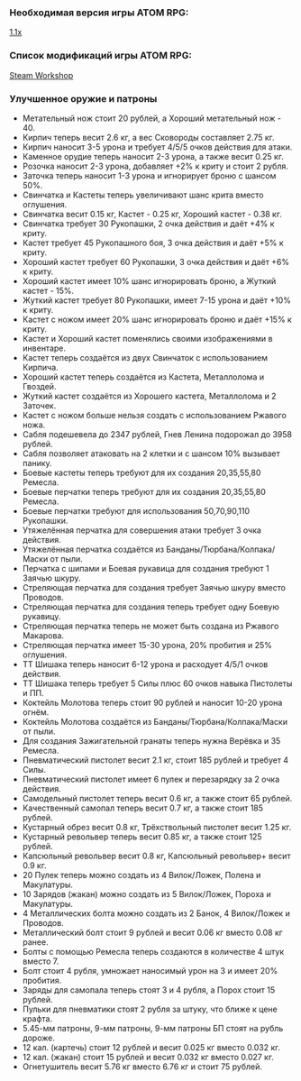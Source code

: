 ### Необходимая версия игры ATOM RPG:
[1.1x](https://store.steampowered.com/app/552620)

### Список модификаций игры ATOM RPG:
[Steam Workshop](https://steamcommunity.com/app/552620/workshop)

### Улучшенное оружие и патроны
- Метательный нож стоит 20 рублей, а Хороший метательный нож - 40.
- Кирпич теперь весит 2.6 кг, а вес Сковороды составляет 2.75 кг.
- Кирпич наносит 3-5 урона и требует 4/5/5 очков действия для атаки.
- Каменное орудие теперь наносит 2-3 урона, а также весит 0.25 кг.
- Розочка наносит 2-3 урона, добавляет +2% к криту и стоит 2 рубля.
- Заточка теперь наносит 1-3 урона и игнорирует броню с шансом 50%.
- Свинчатка и Кастеты теперь увеличивают шанс крита вместо оглушения.
- Свинчатка весит 0.15 кг, Кастет - 0.25 кг, Хороший кастет - 0.38 кг.
- Свинчатка требует 30 Рукопашки, 2 очка действия и даёт +4% к криту.
- Кастет требует 45 Рукопашного боя, 3 очка действия и даёт +5% к криту.
- Хороший кастет требует 60 Рукопашки, 3 очка действия и даёт +6% к криту.
- Хороший кастет имеет 10% шанс игнорировать броню, а Жуткий кастет - 15%.
- Жуткий кастет требует 80 Рукопашки, имеет 7-15 урона и даёт +10% к криту.
- Кастет с ножом имеет 20% шанс игнорировать броню и даёт +15% к криту.
- Кастет и Хороший кастет поменялись своими изображениями в инвентаре.
- Кастет теперь создаётся из двух Свинчаток с использованием Кирпича.
- Хороший кастет теперь создаётся из Кастета, Металлолома и Гвоздей.
- Жуткий кастет создаётся из Хорошего кастета, Металлолома и 2 Заточек.
- Кастет с ножом больше нельзя создать с использованием Ржавого ножа.
- Сабля подешевела до 2347 рублей, Гнев Ленина подорожал до 3958 рублей.
- Сабля позволяет атаковать на 2 клетки и с шансом 10% вызывает панику.
- Боевые кастеты теперь требуют для их создания 20,35,55,80 Ремесла.
- Боевые перчатки теперь требуют для их создания 20,35,55,80 Ремесла.
- Боевые перчатки требуют для использования 50,70,90,110 Рукопашки.
- Утяжелённая перчатка для совершения атаки требует 3 очка действия.
- Утяжелённая перчатка создаётся из Банданы/Тюрбана/Колпака/Маски от пыли.
- Перчатка с шипами и Боевая рукавица для создания требуют 1 Заячью шкуру.
- Стреляющая перчатка для создания требует Заячью шкуру вместо Проводов.
- Стреляющая перчатка для создания теперь требует одну Боевую рукавицу.
- Стреляющая перчатка теперь не может быть создана из Ржавого Макарова.
- Стреляющая перчатка имеет 15-30 урона, 20% пробития и 25% оглушения.
- ТТ Шишака теперь наносит 6-12 урона и расходует 4/5/1 очков действия.
- ТТ Шишака теперь требует 5 Силы плюс 60 очков навыка Пистолеты и ПП.
- Коктейль Молотова теперь стоит 90 рублей и наносит 10-20 урона огнём.
- Коктейль Молотова создаётся из Банданы/Тюрбана/Колпака/Маски от пыли.
- Для создания Зажигательной гранаты теперь нужна Верёвка и 35 Ремесла.
- Пневматический пистолет весит 2.1 кг, стоит 185 рублей и требует 4 Силы.
- Пневматический пистолет имеет 6 пулек и перезарядку за 2 очка действия.
- Самодельный пистолет теперь весит 0.6 кг, а также стоит 65 рублей.
- Качественный самопал теперь весит 0.7 кг, а также стоит 185 рублей.
- Кустарный обрез весит 0.8 кг, Трёхствольный пистолет весит 1.25 кг.
- Кустарный револьвер теперь весит 0.85 кг, а также стоит 125 рублей.
- Капсюльный револьвер весит 0.8 кг, Капсюльный револьвер+ весит 0.9 кг.
- 20 Пулек теперь можно создать из 4 Вилок/Ложек, Полена и Макулатуры.
- 10 Зарядов (жакан) можно создать из 5 Вилок/Ложек, Пороха и Макулатуры.
- 4 Металлических болта можно создать из 2 Банок, 4 Вилок/Ложек и Проводов.
- Металлический болт стоит 9 рублей и весит 0.06 кг вместо 0.08 кг ранее.
- Болты с помощью Ремесла теперь создаются в количестве 4 штук вместо 7.
- Болт стоит 4 рубля, умножает наносимый урон на 3 и имеет 20% пробития.
- Заряды для самопала теперь стоят 3 и 4 рубля, а Порох стоит 15 рублей.
- Пульки для пневматики стоят 2 рубля за штуку, что ближе к цене крафта.
- 5.45-мм патроны, 9-мм патроны, 9-мм патроны БП стоят на рубль дороже.
- 12 кал. (картечь) стоит 12 рублей и весит 0.025 кг вместо 0.032 кг.
- 12 кал. (жакан) стоит 15 рублей и весит 0.032 кг вместо 0.027 кг.
- Огнетушитель весит 5.76 кг вместо 6.76 кг и стоит 75 рублей.